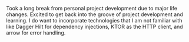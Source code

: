 Took a long break from personal project development due to major life changes. Excited to get back into the groove of project development and learning. I do want to incorporate technologies that I am not familiar with like Dagger Hilt for dependency injections, KTOR as the HTTP client, and arrow for error handling.